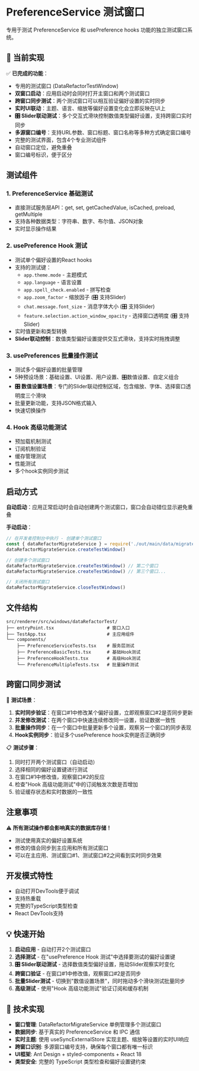 # PreferenceService 测试窗口

专用于测试 PreferenceService 和 usePreference hooks 功能的独立测试窗口系统。

## 🎯 当前实现

✅ **已完成的功能**：

- 专用的测试窗口 (DataRefactorTestWindow)
- **双窗口启动**：应用启动时会同时打开主窗口和两个测试窗口
- **跨窗口同步测试**：两个测试窗口可以相互验证偏好设置的实时同步
- **实时UI联动**：主题、语言、缩放等偏好设置变化会立即反映在UI上
- **🎛️ Slider联动测试**：多个交互式滑块控制数值类型偏好设置，支持跨窗口实时同步
- **多源窗口编号**：支持URL参数、窗口标题、窗口名称等多种方式确定窗口编号
- 完整的测试界面，包含4个专业测试组件
- 自动窗口定位，避免重叠
- 窗口编号标识，便于区分

## 测试组件

### 1. PreferenceService 基础测试

- 直接测试服务层API：get, set, getCachedValue, isCached, preload, getMultiple
- 支持各种数据类型：字符串、数字、布尔值、JSON对象
- 实时显示操作结果

### 2. usePreference Hook 测试

- 测试单个偏好设置的React hooks
- 支持的测试键：
  - `app.theme.mode` - 主题模式
  - `app.language` - 语言设置
  - `app.spell_check.enabled` - 拼写检查
  - `app.zoom_factor` - 缩放因子 (🎛️ 支持Slider)
  - `chat.message.font_size` - 消息字体大小 (🎛️ 支持Slider)
  - `feature.selection.action_window_opacity` - 选择窗口透明度 (🎛️ 支持Slider)
- 实时值更新和类型转换
- **Slider联动控制**：数值类型偏好设置提供交互式滑块，支持实时拖拽调整

### 3. usePreferences 批量操作测试

- 测试多个偏好设置的批量管理
- 5种预设场景：基础设置、UI设置、用户设置、🎛️数值设置、自定义组合
- **🎛️ 数值设置场景**：专门的Slider联动控制区域，包含缩放、字体、选择窗口透明度三个滑块
- 批量更新功能，支持JSON格式输入
- 快速切换操作

### 4. Hook 高级功能测试

- 预加载机制测试
- 订阅机制验证
- 缓存管理测试
- 性能测试
- 多个hook实例同步测试

## 启动方式

**自动启动**：应用正常启动时会自动创建两个测试窗口，窗口会自动错位显示避免重叠

**手动启动**：

```javascript
// 在开发者控制台中执行 - 创建单个测试窗口
const { dataRefactorMigrateService } = require('./out/main/data/migrate/dataRefactor/DataRefactorMigrateService')
dataRefactorMigrateService.createTestWindow()

// 创建多个测试窗口
dataRefactorMigrateService.createTestWindow() // 第二个窗口
dataRefactorMigrateService.createTestWindow() // 第三个窗口...

// 关闭所有测试窗口
dataRefactorMigrateService.closeTestWindows()
```

## 文件结构

```
src/renderer/src/windows/dataRefactorTest/
├── entryPoint.tsx                    # 窗口入口
├── TestApp.tsx                       # 主应用组件
└── components/
    ├── PreferenceServiceTests.tsx    # 服务层测试
    ├── PreferenceBasicTests.tsx      # 基础Hook测试
    ├── PreferenceHookTests.tsx       # 高级Hook测试
    └── PreferenceMultipleTests.tsx   # 批量操作测试
```

## 跨窗口同步测试

🔄 **测试场景**：

1. **实时同步验证**：在窗口#1中修改某个偏好设置，立即观察窗口#2是否同步更新
2. **并发修改测试**：在两个窗口中快速连续修改同一设置，验证数据一致性
3. **批量操作同步**：在一个窗口中批量更新多个设置，观察另一个窗口的同步表现
4. **Hook实例同步**：验证多个usePreference hook实例是否正确同步

📋 **测试步骤**：

1. 同时打开两个测试窗口（自动启动）
2. 选择相同的偏好设置键进行测试
3. 在窗口#1中修改值，观察窗口#2的反应
4. 检查"Hook 高级功能测试"中的订阅触发次数是否增加
5. 验证缓存状态和实时数据的一致性

## 注意事项

⚠️ **所有测试操作都会影响真实的数据库存储！**

- 测试使用真实的偏好设置系统
- 修改的值会同步到主应用和所有测试窗口
- 可以在主应用、测试窗口#1、测试窗口#2之间看到实时同步效果

## 开发模式特性

- 自动打开DevTools便于调试
- 支持热重载
- 完整的TypeScript类型检查
- React DevTools支持

## 💡 快速开始

1. **启动应用** - 自动打开2个测试窗口
2. **选择测试** - 在"usePreference Hook 测试"中选择要测试的偏好设置键
3. **🎛️ Slider联动测试** - 选择数值类型偏好设置，拖动Slider观察实时变化
4. **跨窗口验证** - 在窗口#1中修改值，观察窗口#2是否同步
5. **批量Slider测试** - 切换到"数值设置场景"，同时拖动多个滑块测试批量同步
6. **高级测试** - 使用"Hook 高级功能测试"验证订阅和缓存机制

## 🔧 技术实现

- **窗口管理**: DataRefactorMigrateService 单例管理多个测试窗口
- **数据同步**: 基于真实的 PreferenceService 和 IPC 通信
- **实时主题**: 使用 useSyncExternalStore 实现主题、缩放等设置的实时UI响应
- **跨窗口识别**: 多源窗口编号支持，确保每个窗口都有唯一标识
- **UI框架**: Ant Design + styled-components + React 18
- **类型安全**: 完整的 TypeScript 类型检查和偏好设置键约束
